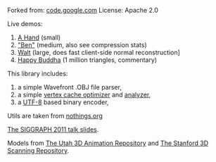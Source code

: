 Forked from: [code.google.com](https://code.google.com/p/webgl-loader/)
License: Apache 2.0

Live demos:

1. [A Hand](http://webgl-loader.googlecode.com/svn/trunk/samples/hand.html) (small)
2. ["Ben"](http://webgl-loader.googlecode.com/svn/trunk/samples/ben.html) (medium, also see compression stats)
3. [Walt](http://webgl-loader.googlecode.com/svn/trunk/samples/walt.html) (large, does fast client-side normal reconstruction]
4. [Happy Buddha](http://webgl-loader.googlecode.com/svn/trunk/samples/happy/happy.html) (1 million triangles, commentary)

This library includes:

1. a simple Wavefront .OBJ file parser,
2. a simple [vertex cache optimizer](http://home.comcast.net/~tom_forsyth/papers/fast_vert_cache_opt.html) and 
[analyzer](https://code.google.com/p/webgl-loader/wiki/FifoCacheAnalysis),
3. a [UTF-8](https://code.google.com/p/webgl-loader/wiki/UtfEight) based binary encoder,

Utils are taken from [nothings.org](http://nothings.org/stb/)

[The SIGGRAPH 2011 talk slides](https://docs.google.com/present/view?id=d4wf4t2_251g4kjtwgs).

Models from [The Utah 3D Animation Repository](http://www.sci.utah.edu/~wald/animrep/) and [The Stanford 3D Scanning Repository](http://graphics.stanford.edu/data/3Dscanrep/).

